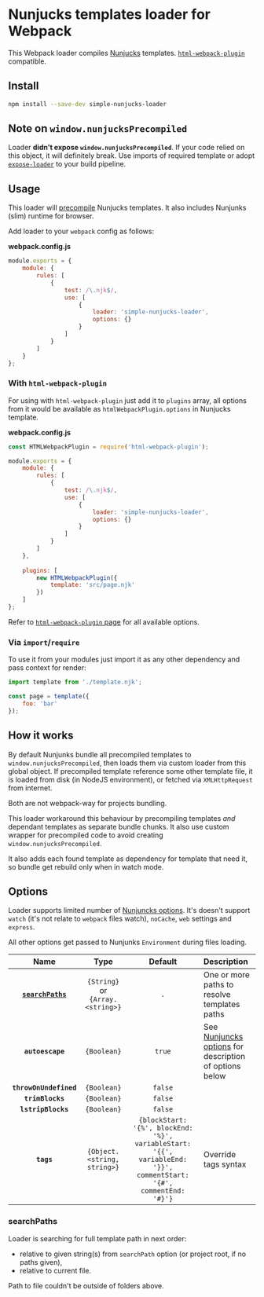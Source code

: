 # Nunjucks templates loader for Webpack
This Webpack loader compiles [Nunjucks](https://github.com/mozilla/nunjucks) templates.
[`html-webpack-plugin`](https://github.com/jantimon/html-webpack-plugin) compatible. 

## Install
```bash
npm install --save-dev simple-nunjucks-loader
```

## Note on `window.nunjucksPrecompiled`

Loader **didn't expose `window.nunjucksPrecompiled`**. If your code relied on
this object, it will definitely break. Use imports of required template
or adopt [`expose-loader`](https://github.com/webpack-contrib/expose-loader/)
to your build pipeline.

## Usage

This loader will [precompile](https://mozilla.github.io/nunjucks/api.html#precompiling)
Nunjucks templates. It also includes Nunjunks (slim) runtime for browser.

Add loader to your `webpack` config as follows:

**webpack.config.js**
```js
module.exports = {
    module: {
        rules: [
            {
                test: /\.njk$/,
                use: [
                    {
                        loader: 'simple-nunjucks-loader',
                        options: {}
                    }
                ]
            }
        ]
    }
};
```

### With `html-webpack-plugin`

For using with `html-webpack-plugin` just add it to `plugins` array, all options
from it would be available as `htmlWebpackPlugin.options` in Nunjucks template.


**webpack.config.js**
```js
const HTMLWebpackPlugin = require('html-webpack-plugin');

module.exports = {
    module: {
        rules: [
            {
                test: /\.njk$/,
                use: [
                    {
                        loader: 'simple-nunjucks-loader',
                        options: {}
                    }
                ]
            }
        ]
    },
    
    plugins: [
        new HTMLWebpackPlugin({
            template: 'src/page.njk'
        })
    ]
};
```

Refer to [`html-webpack-plugin` page](https://github.com/jantimon/html-webpack-plugin/#options)
for all available options.

### Via `import`/`require`

To use it from your modules just import it as any other dependency and pass
context for render:

```js
import template from './template.njk';

const page = template({
    foo: 'bar'
});
```

## How it works
By default Nunjunks bundle all precompiled templates to
`window.nunjucksPrecompiled`, then loads them via custom loader from this
global object. If precompiled template reference some other template file,
it is loaded from disk (in NodeJS environment), or fetched via `XMLHttpRequest`
from internet.

Both are not webpack-way for projects bundling.

This loader workaround this behaviour by precompiling templates *and* dependant
templates as separate bundle chunks. It also use custom wrapper for precompiled
code to avoid creating `window.nunjucksPrecompiled`.

It also adds each found template as dependency for template that need it,
so bundle get rebuild only when in watch mode.

## Options
Loader supports limited number of [Nunjuncks options](https://mozilla.github.io/nunjucks/api.html#configure).
It's doesn't support `watch` (it's not relate to `webpack` files watch),
`noCache`, `web` settings and `express`.

All other options get passed to Nunjunks `Environment` during files loading.

|Name|Type|Default|Description|
|:--:|:--:|:-----:|:----------|
|**[`searchPaths`](#searchpaths)**|`{String}` or `{Array.<string>}`|`.`|One or more paths to resolve templates paths|
|**`autoescape`**|`{Boolean}`|`true`|See [Nunjuncks options](https://mozilla.github.io/nunjucks/api.html#configure) for description of options below|
|**`throwOnUndefined`**|`{Boolean}`|`false`||
|**`trimBlocks`**|`{Boolean}`|`false`||
|**`lstripBlocks`**|`{Boolean}`|`false`||
|**`tags`**|`{Object.<string, string>}`|`{blockStart: '{%', blockEnd: '%}', variableStart: '{{', variableEnd: '}}', commentStart: '{#', commentEnd: '#}'}`|Override tags syntax|

### searchPaths

Loader is searching for full template path in next order:

* relative to given string(s) from `searchPath` option (or project root, if no
  paths given),
* relative to current file.

Path to file couldn't be outside of folders above.
